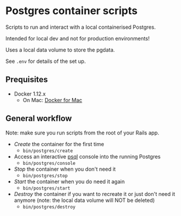 # Postgres container scripts

Scripts to run and interact with a local containerised Postgres.

Intended for local dev and not for production environments!

Uses a local data volume to store the pgdata.

See `.env` for details of the set up.

## Prequisites

- Docker 1.12.x
  - On Mac: [Docker for Mac](https://docs.docker.com/docker-for-mac/)

## General workflow

Note: make sure you run scripts from the root of your Rails app.

- _Create_ the container for the first time
  - `bin/postgres/create`
- Access an interactive [psql](http://postgresguide.com/utilities/psql.html) console into the running Postgres
  - `bin/postgres/console`
- _Stop_ the container when you don't need it
  - `bin/postgres/stop`
- _Start_ the container when you do need it again
  - `bin/postgres/start`
- _Destroy_ the container if you want to recreate it or just don't need it anymore (note: the local data volume will NOT be deleted)
  - `bin/postgres/destroy`
